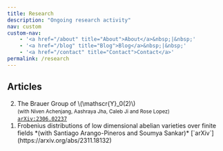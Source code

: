 ```yaml
---
title: Research
description: "Ongoing research activity"
nav: custom
custom-nav: 
    - '<a href="/about" title="About">About</a>&nbsp;|&nbsp;'
    - '<a href="/blog" title="Blog">Blog</a>&nbsp;|&nbsp;'
    - '<a href="/contact" title="Contact">Contact</a>'
permalink: /research
---
```


<script
  src="https://cdn.mathjax.org/mathjax/latest/MathJax.js?config=TeX-AMS-MML_HTMLorMML"
  type="text/javascript">
</script>

## Articles
<ol reversed>
<li> The Brauer Group of \(\mathscr{Y}_0(2)\)<br>
    <small>(with Niven Achenjang, Aashraya Jha, Caleb Ji and Rose Lopez) </small><br>
    <a href="https://arxiv.org/abs/2306.02237"><code>arXiv:2306.02237</code></a> </li>
<li> Frobenius distributions of low dimensional abelian varieties over finite fields *(with Santiago Arango-Pineros and Soumya Sankar)* [`arXiv`](https://arxiv.org/abs/2311.18132)</li>
</ol>